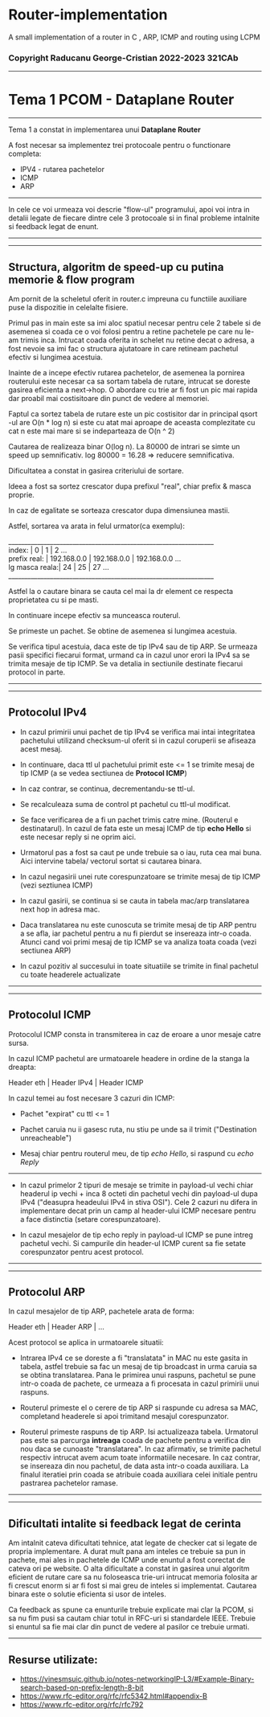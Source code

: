 # Router-implementation
A small implementation of a router in C , ARP, ICMP and routing using LCPM
### Copyright Raducanu George-Cristian 2022-2023 321CAb

----
# Tema 1 PCOM - Dataplane Router
----
Tema 1 a constat in implementarea unui **Dataplane Router**
 
A fost necesar sa implementez trei protocoale pentru o functionare completa:<br />
* IPV4 - rutarea pachetelor <br />
* ICMP <br />
* ARP <br />
---
In cele ce voi urmeaza voi descrie "flow-ul" programului, apoi voi intra in 
detalii legate de fiecare dintre cele 3 protocoale si in final
 probleme intalnite si feedback legat de enunt.

---
---

## Structura, algoritm de speed-up cu putina memorie & flow program

Am pornit de la scheletul oferit in router.c impreuna cu functiile 
auxiliare puse la dispozitie in celelalte fisiere.

Primul pas in main este sa imi aloc spatiul necesar pentru cele 2 tabele
 si de asemenea si coada ce o voi folosi pentru a retine pachetele pe care
  nu le-am trimis inca. Intrucat coada oferita in schelet nu retine decat o 
  adresa, a fost nevoie sa imi fac o structura ajutatoare in care retineam 
  pachetul efectiv si lungimea acestuia.

  Inainte de a incepe efectiv rutarea pachetelor, de asemenea la pornirea
  routerului este necesar ca sa sortam tabela de rutare, intrucat se doreste
  gasirea eficienta a next->hop. O abordare cu trie ar fi fost un pic mai rapida
  dar proabil mai costisitoare din punct de vedere al memoriei.

  Faptul ca sortez tabela de rutare este un pic costisitor dar in principal
  qsort -ul are O(n * log n) si este cu atat mai aproape de aceasta complezitate
   cu cat n este mai mare si se indeparteaza de O(n ^ 2)

   Cautarea de realizeaza binar O(log n). La 80000 de intrari se simte un speed up
   semnificativ. log 80000 = 16.28 => reducere semnificativa.
   
   Dificultatea a constat in gasirea criteriului de sortare.

   Ideea a fost sa sortez crescator dupa prefixul "real", chiar prefix & masca proprie.

   In caz de egalitate se sorteaza crescator dupa dimensiunea mastii.

   Astfel, sortarea va arata in felul urmator(ca exemplu):
<br />

________________________________________________________________<br />
index:         |    0         |   1           |  2              ...<br />
prefix real:   | 192.168.0.0  |  192.168.0.0  |  192.168.0.0    ...<br />
lg masca reala:|   24         |      25       |  27             ...<br />
________________________________________________________________<br />
   
   
   Astfel la o cautare binara se cauta cel mai la dr element ce respecta proprietatea cu
   si pe masti.

In continuare incepe efectiv sa munceasca routerul.

Se primeste un pachet. Se obtine de asemenea si lungimea acestuia.

Se verifica tipul acestuia, daca este de tip IPv4 sau de tip ARP. Se urmeaza pasii
 specifici fiecarui format, urmand ca in cazul unor erori la IPv4 sa se trimita mesaje
  de tip ICMP. Se va detalia in sectiunile destinate fiecarui protocol in parte.

---
---

## Protocolul IPv4


* In cazul primirii unui pachet de tip IPv4 se verifica mai intai integritatea 
pachetului utilizand checksum-ul oferit si in cazul coruperii se afiseaza acest mesaj.

* In continuare, daca ttl ul pachetului primit este <= 1 se trimite mesaj de tip ICMP
(a se vedea sectiunea de **Protocol ICMP**)

* In caz contrar, se continua, decrementandu-se ttl-ul. 
* Se recalculeaza suma de control pt pachetul cu ttl-ul modificat.

* Se face verificarea de a fi un pachet trimis catre mine. (Routerul e destinatarul).
In cazul de fata este un mesaj ICMP de tip **echo Hello** si este necesar reply si ne oprim aici.

* Urmatorul pas a fost sa caut pe unde trebuie sa o iau, ruta cea mai 
buna. Aici intervine tabela/
vectorul sortat si cautarea binara.

* In cazul negasirii unei rute corespunzatoare se trimite mesaj de tip ICMP 
(vezi seztiunea ICMP)

* In cazul gasirii, se continua si se cauta in tabela mac/arp translatarea 
next hop in adresa mac.

* Daca translatarea nu este cunoscuta se trimite mesaj de tip ARP pentru a 
se afla, iar pachetul pentru a
nu fi pierdut se insereaza intr-o coada. Atunci cand voi primi mesaj de tip 
ICMP se va analiza toata coada
(vezi sectiunea ARP)

* In cazul pozitiv al succesului in toate situatiile se trimite in final 
pachetul cu toate headerele actualizate


---
---

## Protocolul ICMP

Protocolul ICMP consta in transmiterea in caz de eroare a unor mesaje catre sursa.

In cazul ICMP pachetul are urmatoarele headere in ordine de la stanga la dreapta:

Header eth | Header IPv4 | Header ICMP

In cazul temei au fost necesare 3 cazuri din ICMP:

* Pachet "expirat" cu ttl <= 1

* Pachet caruia nu ii gasesc ruta, nu stiu pe unde sa il trimit ("Destination unreacheable")

* Mesaj chiar pentru routerul meu, de tip *echo Hello*, si raspund cu *echo Reply*

---

* In cazul primelor 2 tipuri de mesaje se trimite in payload-ul vechi
 chiar headerul ip vechi +
inca 8 octeti din pachetul vechi din payload-ul dupa IPv4 ("deasupra
 headeului IPv4 in stiva OSI"). Cele 2 cazuri nu difera in implementare 
 decat prin un camp al header-ului ICMP necesare pentru a face distinctia (setare corespunzatoare).

* In cazul mesajelor de tip echo reply in payload-ul ICMP se pune 
intreg pachetul vechi. Si campurile din header-ul ICMP curent sa fie
 setate corespunzator pentru acest protocol. 


---
---

## Protocolul ARP

In cazul mesajelor de tip ARP, pachetele arata de forma:

Header eth | Header ARP | ...

Acest protocol se aplica in urmatoarele situatii:

* Intrarea IPv4 ce se doreste a fi "translatata" in MAC nu este gasita in tabela, 
astfel trebuie sa fac un mesaj de tip broadcast in urma caruia sa se obtina 
translatarea. Pana le primirea unui raspuns, pachetul se pune intr-o coada de 
pachete, ce urmeaza a fi procesata in cazul primirii unui raspuns.

* Routerul primeste el o cerere de tip ARP si raspunde cu adresa sa MAC, 
completand headerele si apoi trimitand mesajul corespunzator.

* Routerul primeste raspuns de tip ARP.
Isi actualizeaza tabela. Urmatorul pas este sa parcurga **intreaga** coada de 
pachete pentru a verifica din nou daca se cunoaste "translatarea". In caz afirmativ,
 se trimite pachetul respectiv intrucat avem acum toate informatiile necesare. 
 In caz contrar, se insereaza din nou pachetul, de data asta intr-o coada auxiliara.
  La finalul iteratiei prin coada se atribuie coada auxiliara celei initiale 
  pentru pastrarea pachetelor ramase.


---
---

## Dificultati intalite si feedback legat de cerinta

Am intalnit cateva dificultati tehnice, atat legate de checker cat si legate de 
propria implementare. A durat mult pana am inteles ce trebuie sa pun in pachete, 
mai ales in pachetele de ICMP unde enuntul a fost corectat de cateva ori pe website.
 O alta dificultate a constat in gasirea unui algoritm eficient de rutare care sa nu
  foloseasca trie-uri intrucat memoria folosita ar fi crescut enorm si ar fi fost si
   mai greu de inteles si implementat. Cautarea binara este o solutie eficienta si usor de inteles.

Ca feedback as spune ca enunturile trebuie explicate mai clar la PCOM, si sa nu fim
 pusi sa cautam chiar totul in RFC-uri si standardele IEEE. Trebuie si enuntul sa fie
  mai clar din punct de vedere al pasilor ce trebuie urmati.

---

## Resurse utilizate:

* https://vinesmsuic.github.io/notes-networkingIP-L3/#Example-Binary-search-based-on-prefix-length-8-bit
* https://www.rfc-editor.org/rfc/rfc5342.html#appendix-B
* https://www.rfc-editor.org/rfc/rfc792
